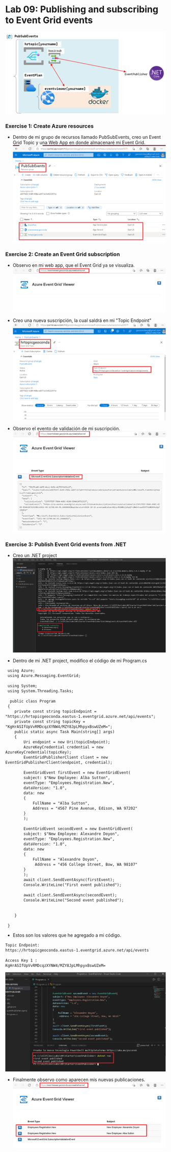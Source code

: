 # Lab 09: Publishing and subscribing to Event Grid events
![architecture_09](ZZ-lab/Architecture_09.png)

### Exercise 1: Create Azure resources

* Dentro de mi grupo de recursos llamado PubSubEvents, creo un Event Grid Topic y una Web App en donde almacenaré mi Event Grid.
![Lab0901](ZZ-lab/Lab0901.png)

### Exercise 2: Create an Event Grid subscription
* Observo en mi web app, que el Event Grid ya se visualiza. 
![Lab0902](ZZ-lab/Lab0902.png)

* Creo una nueva suscripción, la cual saldrá en mi "Topic Endpoint"
![Lab0903](ZZ-lab/Lab0903.png)

* Observo el evento de validación de mi suscripción.
![Lab0904](ZZ-lab/Lab0904.png)

### Exercise 3: Publish Event Grid events from .NET
* Creo un .NET project
![Lab0905](ZZ-lab/Lab0905.png)


 
* Dentro de mi .NET project, modifico el código de mi  Program.cs
```
 using Azure;
 using Azure.Messaging.EventGrid;

 using System;
 using System.Threading.Tasks;

  public class Program
 {
    private const string topicEndpoint = "https://hrtopicgeoconda.eastus-1.eventgrid.azure.net/api/events";
    private const string topicKey = "KgHrASIfUpVvRMDcqzXYNW4/MZY8JpLMhpyxBswUZeM=";
    public static async Task Main(string[] args)
    {
        Uri endpoint = new Uri(topicEndpoint);
        AzureKeyCredential credential = new AzureKeyCredential(topicKey);
        EventGridPublisherClient client = new EventGridPublisherClient(endpoint, credential);

        EventGridEvent firstEvent = new EventGridEvent(
        subject: $"New Employee: Alba Sutton",
        eventType: "Employees.Registration.New",
        dataVersion: "1.0",
        data: new
        {
            FullName = "Alba Sutton",
            Address = "4567 Pine Avenue, Edison, WA 97202"
        }
        ); 

        EventGridEvent secondEvent = new EventGridEvent(
        subject: $"New Employee: Alexandre Doyon",
        eventType: "Employees.Registration.New",
        dataVersion: "1.0",
        data: new
        {
            FullName = "Alexandre Doyon",
             Address = "456 College Street, Bow, WA 98107"
        }
        ); 
        await client.SendEventAsync(firstEvent);
        Console.WriteLine("First event published");

        await client.SendEventAsync(secondEvent);
        Console.WriteLine("Second event published");

 
    }

 }
 ```
 
 * Estos son los valores que he agregado a mi código.
 ```
Topic Endpoint:
https://hrtopicgeoconda.eastus-1.eventgrid.azure.net/api/events

Access Key 1 :
KgHrASIfUpVvRMDcqzXYNW4/MZY8JpLMhpyxBswUZeM=
```
![Lab0906](ZZ-lab/Lab0906.png)
* Finalmente observo como aparecen mis nuevas publicaciones.
![Lab0907](ZZ-lab/Lab0907.png)

